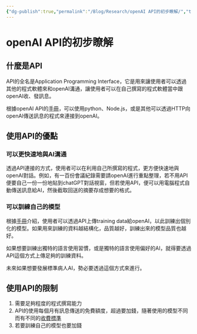 ```yaml
---
{"dg-publish":true,"permalink":"/Blog/Research/openAI API的初步瞭解/","title":"openAI API的初步瞭解","tags":["blog","ai","chatgpt"]}
---
```



# openAI API的初步瞭解

## 什麼是API

API的全名是Application Programming Interface，它是用來讓使用者可以透過其他的程式軟體來和openAI溝通，讓使用者可以在自己撰寫的程式軟體當中跟openAI收、發訊息。

根據openAI API的[手冊](https://platform.openai.com/docs/api-reference/introduction)，可以使用python、Node.js，或是其他可以透過HTTP向openAI傳送訊息的程式來連接到openAI。

## 使用API的優點

### 可以更快速地與AI溝通

透過API連接的方式，使用者可以在利用自己所撰寫的程式，更方便快速地與openAI對話。例如，有一百份會議紀錄需要請openAI進行重點整理，若不用API便要自己一份一份地貼到chatGPT對話視窗，但若使用API，便可以用電腦程式自動傳送訊息給AI，然後截取回送的摘要存成想要的格式。


### 可以訓練自己的模型

根據[手冊](https://platform.openai.com/docs/guides/fine-tuning)介紹，使用者可以透過API上傳training data給openAI，以此訓練出個別化的模型。如果用來訓練的資料越結構化，品質越好，訓練出來的模型品質也越好。

如果想要訓練出獨特的語言使用習慣，或是獨特的語言使用偏好的AI，就得要透過API這個方式上傳足夠的訓練資料。

未來如果想要發展標準病人AI，勢必要透過這個方式來進行。

## 使用API的限制

1. 需要足夠程度的程式撰寫能力
2. API的使用每個月有訊息傳送的免費額度，超過要加錢，隨著使用的模型不同而有不同的[收費標準](https://openai.com/pricing#InstructGPT)
3. 若要訓練自己的模型也要加錢